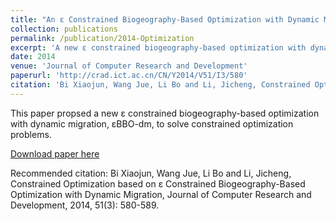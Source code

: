 ```yaml
---
title: "An ε Constrained Biogeography-Based Optimization with Dynamic Migration"
collection: publications
permalink: /publication/2014-Optimization
excerpt: 'A new ε constrained biogeography-based optimization with dynamic migration, εBBO-dm, is proposed to solve constrained optimization problems.'
date: 2014
venue: 'Journal of Computer Research and Development'
paperurl: 'http://crad.ict.ac.cn/CN/Y2014/V51/I3/580'
citation: 'Bi Xiaojun, Wang Jue, Li Bo and Li, Jicheng, Constrained Optimization based on ε Constrained Biogeography-Based Optimization with Dynamic Migration, Journal of Computer Research and Development, 2014, 51(3): 580-589.'
---
```

This paper propsed a new ε constrained biogeography-based optimization with dynamic migration, εBBO-dm, to solve constrained optimization problems.

[Download paper here](http://crad.ict.ac.cn/CN/Y2014/V51/I3/580)

Recommended citation: Bi Xiaojun, Wang Jue, Li Bo and Li, Jicheng, Constrained Optimization based on ε Constrained Biogeography-Based Optimization with Dynamic Migration, Journal of Computer Research and Development, 2014, 51(3): 580-589.
